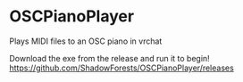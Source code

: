 # OSCPianoPlayer
Plays MIDI files to an OSC piano in vrchat

Download the exe from the release and run it to begin!
https://github.com/ShadowForests/OSCPianoPlayer/releases
